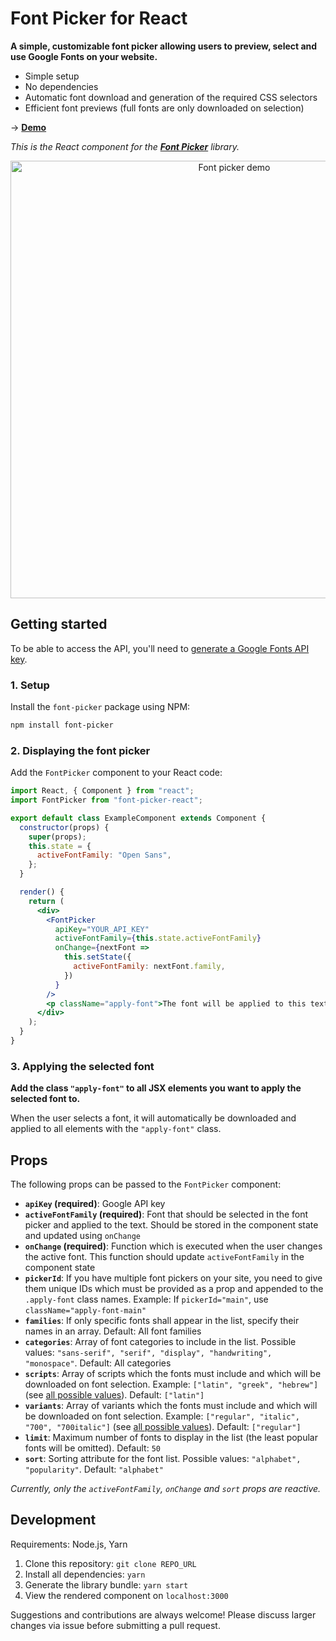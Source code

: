 # Font Picker for React

**A simple, customizable font picker allowing users to preview, select and use Google Fonts on your website.**

- Simple setup
- No dependencies
- Automatic font download and generation of the required CSS selectors
- Efficient font previews (full fonts are only downloaded on selection)

→ **[Demo](https://samuelmeuli.github.io/font-picker)**

_This is the React component for the [**Font Picker**](https://github.com/samuelmeuli/font-picker) library._

<p align="center">
  <img src=".github/demo.gif" width="700" alt="Font picker demo" />
</p>

## Getting started

To be able to access the API, you'll need to [generate a Google Fonts API key](https://developers.google.com/fonts/docs/developer_api#APIKey).

### 1. Setup

Install the `font-picker` package using NPM:

```sh
npm install font-picker
```

### 2. Displaying the font picker

Add the `FontPicker` component to your React code:

```jsx
import React, { Component } from "react";
import FontPicker from "font-picker-react";

export default class ExampleComponent extends Component {
  constructor(props) {
    super(props);
    this.state = {
      activeFontFamily: "Open Sans",
    };
  }

  render() {
    return (
      <div>
        <FontPicker
          apiKey="YOUR_API_KEY"
          activeFontFamily={this.state.activeFontFamily}
          onChange={nextFont =>
            this.setState({
              activeFontFamily: nextFont.family,
            })
          }
        />
        <p className="apply-font">The font will be applied to this text.</p>
      </div>
    );
  }
}
```

### 3. Applying the selected font

**Add the class `"apply-font"` to all JSX elements you want to apply the selected font to.**

When the user selects a font, it will automatically be downloaded and applied to all elements with the `"apply-font"` class.

## Props

The following props can be passed to the `FontPicker` component:

- **`apiKey` (required)**: Google API key
- **`activeFontFamily` (required)**: Font that should be selected in the font picker and applied to the text. Should be stored in the component state and updated using `onChange`
- **`onChange` (required)**: Function which is executed when the user changes the active font. This function should update `activeFontFamily` in the component state
- **`pickerId`**: If you have multiple font pickers on your site, you need to give them unique IDs which must be provided as a prop and appended to the `.apply-font` class names. Example: If `pickerId="main"`, use `className="apply-font-main"`
- **`families`**: If only specific fonts shall appear in the list, specify their names in an array. Default: All font families
- **`categories`**: Array of font categories to include in the list. Possible values: `"sans-serif", "serif", "display", "handwriting", "monospace"`. Default: All categories
- **`scripts`**: Array of scripts which the fonts must include and which will be downloaded on font selection. Example: `["latin", "greek", "hebrew"]` (see [all possible values](https://github.com/samuelmeuli/font-picker/blob/master/src/shared/types.ts)). Default: `["latin"]`
- **`variants`**: Array of variants which the fonts must include and which will be downloaded on font selection. Example: `["regular", "italic", "700", "700italic"]` (see [all possible values](https://github.com/samuelmeuli/font-picker/blob/master/src/shared/types.ts)). Default: `["regular"]`
- **`limit`**: Maximum number of fonts to display in the list (the least popular fonts will be omitted). Default: `50`
- **`sort`**: Sorting attribute for the font list. Possible values: `"alphabet", "popularity"`. Default: `"alphabet"`

_Currently, only the `activeFontFamily`, `onChange` and `sort` props are reactive._

## Development

Requirements: Node.js, Yarn

1. Clone this repository: `git clone REPO_URL`
2. Install all dependencies: `yarn`
3. Generate the library bundle: `yarn start`
4. View the rendered component on `localhost:3000`

Suggestions and contributions are always welcome! Please discuss larger changes via issue before submitting a pull request.
